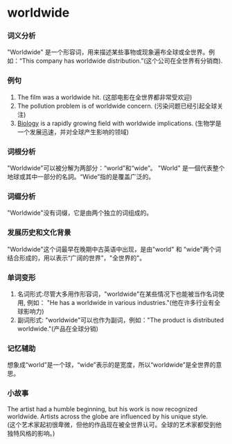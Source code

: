 # worldwide

### 词义分析

  

"Worldwide" 是一个形容词，用来描述某些事物或现象遍布全球或全世界。例如：“This company has worldwide distribution.”(这个公司在全世界有分销商).

  

### 例句

  

1.  The film was a worldwide hit. (这部电影在全世界都非常受欢迎)
2.  The pollution problem is of worldwide concern. (污染问题已经引起全球关注)
3.  <a href="/%E4%B8%A8-Biology=">Biology</a> is a rapidly growing field with worldwide implications. (生物学是一个发展迅速，并对全球产生影响的领域)

  

### 词根分析

  

"Worldwide"可以被分解为两部分：“world”和“wide”。 "World" 是一個代表整个地球或其中一部分的名詞。“Wide”指的是覆盖广泛的。

  

### 词缀分析

  

"Worldwide"没有词缀，它是由两个独立的词组成的。

  

### 发展历史和文化背景

  

"Worldwide"这个词最早在晚期中古英语中出现，是由"world" 和 "wide"两个词结合形成的，用以表示“广阔的世界”，"全世界的"。

  

### 单词变形

  

1.  名词形式:尽管大多用作形容词，"worldwide"在某些情况下也能被当作名词使用, 例如： "He has a worldwide in various industries."(他在许多行业有全球影响力)
2.  副词形式: "worldwide"可以也作为副词，例如："The product is distributed worldwide."(产品在全球分销)

  

### 记忆辅助

  

想象成“world”是一个球，“wide”表示的是宽度，所以“worldwide”是全世界的意思。

  

### 小故事

  

The artist had a humble beginning, but his work is now recognized worldwide. Artists across the globe are influenced by his unique style.  
(这个艺术家起初很卑微，但他的作品现在被全世界认可。全球的艺术家都受到他独特风格的影响。)
